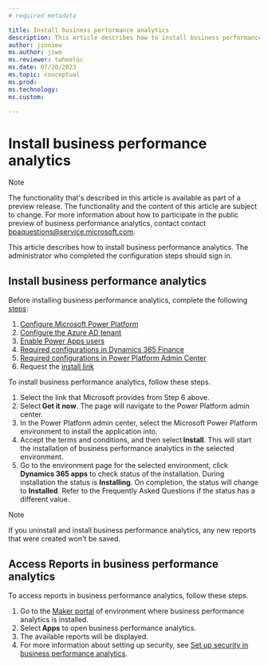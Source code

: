 ```yaml
---
# required metadata

title: Install business performance analytics
description: This article describes how to install business performance analytics
author: jinniew
ms.author: jiwo
ms.reviewer: twheeloc 
ms.date: 07/20/2023
ms.topic: conceptual
ms.prod: 
ms.technology:
ms.custom:

---
```


# Install business performance analytics

>[!NOTE]
>The functionality that's described in this article is available as part of a preview release. The functionality and the content of this article are subject to change. For more information about how to participate in the public preview of business performance analytics, contact contact <bpaquestions@service.microsoft.com>.

This article describes how to install business performance analytics. The administrator who completed the configuration steps should sign in.    

## Install business performance analytics 

Before installing business performance analytics, complete the following [steps](configure-bpa.md): 
1. [Configure Microsoft Power Platform](configure-bpa.md#configure-microsoft-power-platform)
2. [Configure the Azure AD tenant](configure-bpa.md#configure-the-azure-ad-tenant)
3. [Enable Power Apps users](configure-bpa.md#power-app-users)
4. [Required configurations in Dynamics 365 Finance](configure-bpa.md#required-configurations-in-dynamics-365-finance)
5. [Required configurations in Power Platform Admin Center](configure-bpa.md#required-configurations-in-power-platform-admin-center)
6. Request the [install link](https://forms.office.com/Pages/ResponsePage.aspx?id=v4j5cvGGr0GRqy180BHbR2V_9HFL4cRGtih_PMMDw1dUMFZHOUlUNlpVN1c4V1VJM0RNNlk2UkQ1MC4u)

To install business performance analytics, follow these steps. 

1. Select the link that Microsoft provides from Step 6 above. 
2. Select **Get it now**. The page will navigate to the Power Platform admin center. 
3. In the Power Platform admin center, select the Microsoft Power Platform environment to install the application into. 
4. Accept the terms and conditions, and then select **Install**. This will start the installation of business performance analytics in the selected environment. 
5. Go to the environment page for the selected environment, click **Dynamics 365 apps** to check status of the installation. During installation the status is **Installing**. On completion, the status will change to **Installed**. Refer to the Frequently Asked Questions if the status has a different value. 

>[!NOTE]
>If you uninstall and install business performance analytics, any new reports that were created won't be saved.

## Access Reports in business performance analytics

To access reports in business performance analytics, follow these steps. 

1. Go to the [Maker portal](https://make.preview.powerapps.com/) of environment where business performance analytics is installed.
2. Select **Apps** to open business performance analytics.
3. The available reports will be displayed. 
4. For more information about setting up security, see [Set up security in business performance analytics](set-up-security.md).




   
